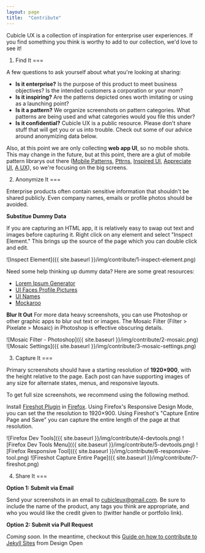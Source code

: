 ```yaml
---
layout: page
title:  "Contribute"
---
```


Cubicle UX is a collection of inspiration for enterprise user experiences. If you find something you think is worthy to add to our collection, we'd love to see it!

1) Find It
===

A few questions to ask yourself about what you're looking at sharing:

- **Is it enterprise?** Is the purpose of this product to meet business objectives? Is the intended customers a corporation or your mom?
- **Is it inspiring?** Are the patterns depicted ones worth imitating or using as a launching point?
- **Is it a pattern?** We organize screenshots on pattern categories. What patterns are being used and what categories would you file this under?
- **Is it confidential?** Cubicle UX is a public resource. Please don't share stuff that will get you or us into trouble. Check out some of our advice around anonymizing data below.

Also, at this point we are only collecting **web app UI**, so no mobile shots. This may change in the future, but at this point, there are a glut of mobile pattern librarys out there ([Mobile Patterns](http://www.mobile-patterns.com/), [Pttrns](http://pttrns.com/), [Inspired UI](http://inspired-ui.com/), [Appreciate UI](http://www.appreciateui.com/), [A UX](http://androidux.com/)), so we're focusing on the big screens.


2) Anonymize It
===

Enterprise products often contain sensitive information that shouldn't be shared publicly. Even company names, emails or profile photos should be avoided.

**Substitue Dummy Data**

If you are capturing an HTML app, it is relatively easy to swap out text and images before capturing it. Right click on any element and select "Inspect Element." This brings up the source of the page which you can double click and edit.

![Inspect Element]({{ site.baseurl }}/img/contribute/1-inspect-element.png)

Need some help thinking up dummy data? Here are some great resources:
- [Lorem Ipsum Generator](https://lipsum.pro/)
- [UI Faces Profile Pictures](http://uifaces.com/)
- [UI Names](http://uinames.com/)
- [Mockaroo](https://www.mockaroo.com/)

**Blur It Out**
For more data heavy screenshots, you can use Photoshop or other graphic apps to blur out text or images. The Mosaic Filter (Filter > Pixelate > Mosaic) in Photoshop is effective obscuring details. 

![Mosaic Filter - Photoshop]({{ site.baseurl }}/img/contribute/2-mosaic.png)
![Mosaic Settings]({{ site.baseurl }}/img/contribute/3-mosaic-settings.png)


3) Capture It
===

Primary screenshots should have a starting resolution of **1920×900**, with the height relative to the page. Each post can have supporting images of any size for alternate states, menus, and responsive layouts.

To get full size screenshots, we recommend using the following method.

Install [Fireshot Plugin](https://addons.mozilla.org/en-us/firefox/addon/fireshot/) in [Firefox](https://www.mozilla.org). Using Firefox's Responsive Design Mode, you can set the the resolution to 1920×900. Using Fireshot's "Capture Entire Page and Save" you can capture the entire length of the page at that resolution.

![Firefox Dev Tools]({{ site.baseurl }}/img/contribute/4-devtools.png)
![Firefox Dev Tools Menu]({{ site.baseurl }}/img/contribute/5-devtools.png)
![Firefox Responsive Tool]({{ site.baseurl }}/img/contribute/6-responsive-tool.png)
![Fireshot Capture Entire Page]({{ site.baseurl }}/img/contribute/7-fireshot.png)



4) Share It
===

**Option 1: Submit via Email**

Send your screenshots in an email to <cubicleux@gmail.com>. Be sure to include the name of the product, any tags you think are appropriate, and who you would like the credit given to (twitter handle or portfolio link).


**Option 2: Submit via Pull Request**

*Coming soon.* In the meantime, checkout this [Guide on how to contribute to Jekyll Sites](http://designopen.org/articles/how-to-contribute/) from Design Open
